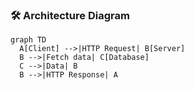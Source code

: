 ### 🛠 Architecture Diagram

```mermaid
graph TD
  A[Client] -->|HTTP Request| B[Server]
  B -->|Fetch data| C[Database]
  C -->|Data| B
  B -->|HTTP Response| A

